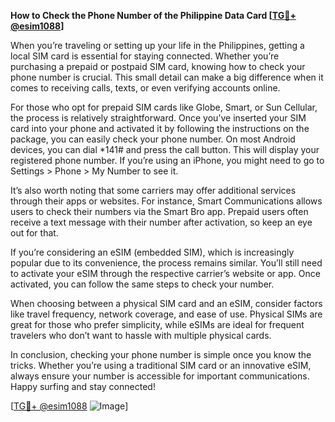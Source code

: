**How to Check the Phone Number of the Philippine Data Card [[TG💪+ @esim1088](https://t.me/s/esim1088)]**

When you’re traveling or setting up your life in the Philippines, getting a local SIM card is essential for staying connected. Whether you’re purchasing a prepaid or postpaid SIM card, knowing how to check your phone number is crucial. This small detail can make a big difference when it comes to receiving calls, texts, or even verifying accounts online.

For those who opt for prepaid SIM cards like Globe, Smart, or Sun Cellular, the process is relatively straightforward. Once you’ve inserted your SIM card into your phone and activated it by following the instructions on the package, you can easily check your phone number. On most Android devices, you can dial *141# and press the call button. This will display your registered phone number. If you’re using an iPhone, you might need to go to Settings > Phone > My Number to see it.

It’s also worth noting that some carriers may offer additional services through their apps or websites. For instance, Smart Communications allows users to check their numbers via the Smart Bro app. Prepaid users often receive a text message with their number after activation, so keep an eye out for that.

If you’re considering an eSIM (embedded SIM), which is increasingly popular due to its convenience, the process remains similar. You’ll still need to activate your eSIM through the respective carrier’s website or app. Once activated, you can follow the same steps to check your number.

When choosing between a physical SIM card and an eSIM, consider factors like travel frequency, network coverage, and ease of use. Physical SIMs are great for those who prefer simplicity, while eSIMs are ideal for frequent travelers who don’t want to hassle with multiple physical cards.

In conclusion, checking your phone number is simple once you know the tricks. Whether you’re using a traditional SIM card or an innovative eSIM, always ensure your number is accessible for important communications. Happy surfing and stay connected! 

[[TG💪+ @esim1088](https://t.me/s/esim1088) ![Image](https://i.postimg.cc/Y0z9fWf4/image.png)]